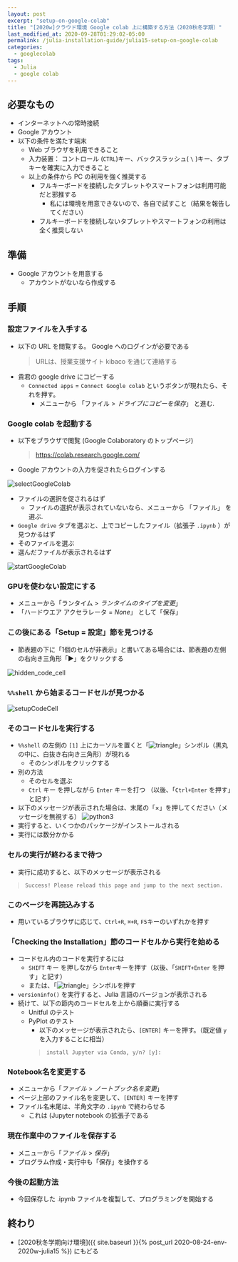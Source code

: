 ```yaml
---
layout: post
excerpt: "setup-on-google-colab"
title: "[2020w]クラウド環境 Google colab 上に構築する方法（2020秋冬学期）"
last_modified_at: 2020-09-28T01:29:02-05:00
permalink: /julia-installation-guide/julia15-setup-on-google-colab
categories:
  - googlecolab
tags:
  - Julia
  - google colab
---
```


## 必要なもの
- インターネットへの常時接続
- Google アカウント
- 以下の条件を満たす端末
  - Web ブラウザを利用できること
  - 入力装置： コントロール (`CTRL`)キー、バックスラッシュ( `\` )キー、タブキーを確実に入力できること
  - 以上の条件から PC の利用を強く推奨する
    - フルキーボードを接続したタブレットやスマートフォンは利用可能だと邪推する
      - 私には環境を用意できないので、各自で試すこと（結果を報告してください）
    - フルキーボードを接続しないタブレットやスマートフォンの利用は全く推奨しない

## 準備
- Google アカウントを用意する
  - アカウントがないなら作成する

## 手順

### 設定ファイルを入手する
- 以下の URL を閲覧する。 Google へのログインが必要である
  > URLは、授業支援サイト kibaco を通じて連絡する
- 貴君の google drive にコピーする
  - `Connected apps` = `Connect Google colab` というボタンが現れたら、それを押す。
    - メニューから 「ファイル > _ドライブにコピーを保存_」 と進む.

### Google colab を起動する
- 以下をブラウザで閲覧 (Google Colaboratory のトップページ)
  > https://colab.research.google.com/
- Google アカウントの入力を促されたらログインする

![selectGoogleColab](https://i.gyazo.com/6087d984b00cc7cfa74dbc8758a49127.png)

- ファイルの選択を促されるはず
  - ファイルの選択が表示されていないなら、メニューから 「ファイル」 を選ぶ.
- `Google drive` タブを選ぶと、上でコピーしたファイル（拡張子 `.ipynb` ）が見つかるはず
- そのファイルを選ぶ
- 選んだファイルが表示されるはず

![startGoogleColab](https://i.gyazo.com/8466049d94fbaa733518fbc23f04f56d.png)

### GPUを使わない設定にする
- メニューから「ランタイム > _ランタイムのタイプを変更_」
- 「ハードウエア アクセラレータ = _None_」 として「保存」

### この後にある「Setup = 設定」節を見つける
- 節表題の下に「1個のセルが非表示」と書いてある場合には、節表題の左側の右向き三角形「▶」をクリックする

![hidden_code_cell](https://i.gyazo.com/27efde3ae629c6d12fc484c71754b573.png)

### `%%shell` から始まるコードセルが見つかる
   
![setupCodeCell](https://i.gyazo.com/eb7337953ff4c7939f65ae409fad6235.png)


### そのコードセルを実行する
- `%%shell`  の左側の `[1]` 上にカーソルを置くと「![triangle](https://i.gyazo.com/787befb794c798a253dac970475357fb.png)」シンボル（黒丸の中に、白抜き右向き三角形）が現れる
  - そのシンボルをクリックする
- 別の方法
   - そのセルを選ぶ
  - `Ctrl` キー を押しながら `Enter` キーを打つ （以後、「`Ctrl+Enter` を押す」と記す）
- 以下のメッセージが表示された場合は、末尾の「×」を押してください（メッセージを無視する）
  ![python3](https://i.gyazo.com/a359fd093cac142d1a67e655b52250c2.png)
- 実行すると、いくつかのパッケージがインストールされる
- 実行には数分かかる

### セルの実行が終わるまで待つ
- 実行に成功すると、以下のメッセージが表示される
> `Success! Please reload this page and jump to the next section.`

### このページを再読込みする
- 用いているブラウザに応じて、`Ctrl+R`, `⌘+R`, `F5`キーのいずれかを押す
  
### 「Checking the Installation」節のコードセルから実行を始める
- コードセル内のコードを実行するには
  - `SHIFT` キー を押しながら `Enter`キーを押す（以後、「`SHIFT+Enter` を押す」と記す）
  - または、「![triangle](https://i.gyazo.com/787befb794c798a253dac970475357fb.png)」シンボルを押す
- `versioninfo()` を実行すると、Julia 言語のバージョンが表示される
- 続けて、以下の節内のコードセルを上から順番に実行する
  - Unitful のテスト
  - PyPlot のテスト
    - 以下のメッセージが表示されたら、`[ENTER]` キーを押す。（既定値 `y` を入力することに相当）
    > `install Jupyter via Conda, y/n? [y]:`

### Notebook名を変更する
- メニューから「_ファイル_ > _ノートブック名を変更_」
- ページ上部のファイル名を変更して、`[ENTER]` キーを押す
- ファイル名末尾は、半角文字の `.ipynb` で終わらせる
  - これは (Jupyter notebook の拡張子である

### 現在作業中のファイルを保存する
- メニューから「_ファイル_ > _保存_」
- プログラム作成・実行中も「保存」を操作する

### 今後の起動方法
- 今回保存した .ipynb ファイルを複製して、プログラミングを開始する

## 終わり
- [2020秋冬学期向け環境]({{ site.baseurl }}{% post_url 2020-08-24-env-2020w-julia15 %}) にもどる
